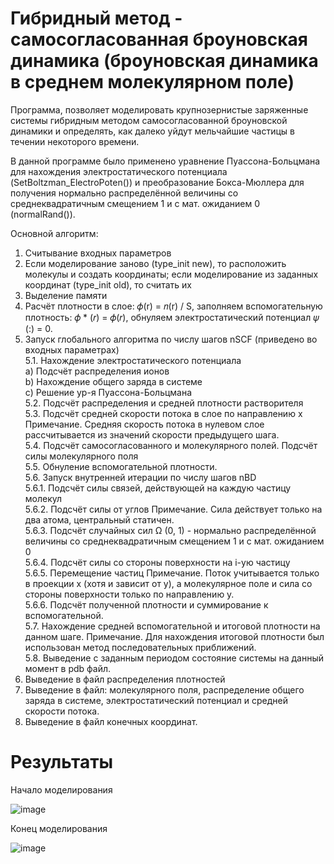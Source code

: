 # Гибридный метод - самосогласованная броуновская динамика (броуновская динамика в среднем молекулярном поле)

Программа, позволяет моделировать крупнозернистые заряженные системы гибридным методом самосогласованной броуновской динамики и определять, как далеко уйдут мельчайшие частицы в течении некоторого времени.

В данной программе было применено уравнение Пуассона-Больцмана для нахождения электростатического потенциала (SetBoltzman_ElectroPoten()) и преобразование Бокса-Мюллера для получения нормально распределённой величины со среднеквадратичным смещением 1 и с мат. ожиданием 0 (normalRand()).

Основной алгоритм:
1. Считывание входных параметров
2. Если моделирование заново (type_init new), то расположить молекулы и создать координаты; если моделирование из заданных координат (type_init old), то считать их
3. Выделение памяти
4. Расчёт плотности в слое: 𝜙(r) = 𝑛(r) / S, заполняем вспомогательную плотность: 
𝜙 * (𝑟) = 𝜙(𝑟), обнуляем электростатический потенциал 𝜓 (:) = 0.
5. Запуск глобального алгоритма по числу шагов nSCF (приведено во входных параметрах)  
5.1. Нахождение электростатического потенциала  
a) Подсчёт распределения ионов  
b) Нахождение общего заряда в системе  
c) Решение ур-я Пуассона-Больцмана  
5.2. Подсчёт распределения и средней плотности растворителя  
5.3. Подсчёт средней скорости потока в слое по направлению х
Примечание. Средняя скорость потока в нулевом слое рассчитывается из значений скорости предыдущего шага.  
5.4. Подсчёт самосогласованного и молекулярного полей. Подсчёт силы молекулярного поля  
5.5. Обнуление вспомогательной плотности.  
5.6. Запуск внутренней итерации по числу шагов nBD  
5.6.1. Подсчёт силы связей, действующей на каждую частицу молекул  
5.6.2. Подсчёт силы от углов
Примечание. Сила действует только на два атома, центральный статичен.  
5.6.3. Подсчёт случайных сил Ω (0, 1) - нормально распределённой величины со среднеквадратичным смещением 1 и с мат. ожиданием 0  
5.6.4. Подсчёт силы со стороны поверхности на i-ую частицу  
5.6.5. Перемещение частиц
Примечание. Поток учитывается только в проекции х (хотя и зависит от у), а молекулярное поле и сила со стороны поверхности только по направлению у.  
5.6.6. Подсчёт полученной плотности и суммирование к вспомогательной.  
5.7. Нахождение средней вспомогательной и итоговой плотности на данном шаге.
Примечание. Для нахождения итоговой плотности был использован метод последовательных приближений.  
5.8. Выведение с заданным периодом состояние системы на данный момент в pdb файл.  
6. Выведение в файл распределения плотностей
7. Выведение в файл: молекулярного поля, распределение общего заряда в системе, электростатический потенциал и средней скорости потока.
8. Выведение в файл конечных координат.

# Результаты

Начало моделирования  

![image](https://user-images.githubusercontent.com/77940279/126090881-e5cea8a4-5ae6-4da2-902f-7f89c13d2179.png)

Конец моделирования  

![image](https://user-images.githubusercontent.com/77940279/126090887-17c053cb-0ac2-4766-90cd-b0678f6ac568.png)

